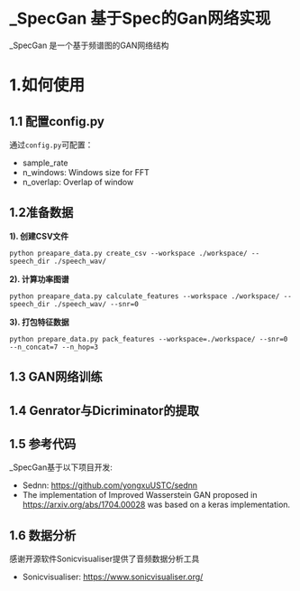 # _SpecGan 基于Spec的Gan网络实现

_SpecGan 是一个基于频谱图的GAN网络结构

# 1.如何使用

## 1.1 配置config.py

通过`config.py`可配置：

- sample_rate
- n_windows: Windows size for FFT
- n_overlap: Overlap of window

## 1.2准备数据

**1). 创建CSV文件**

`python preapare_data.py create_csv --workspace ./workspace/ --speech_dir ./speech_wav/`

**2). 计算功率图谱**

`python preapare_data.py calculate_features --workspace ./workspace/ --speech_dir ./speech_wav/ --snr=0`

**3). 打包特征数据**

`python prepare_data.py pack_features --workspace=./workspace/ --snr=0 --n_concat=7 --n_hop=3`

## 1.3 GAN网络训练

## 1.4 Genrator与Dicriminator的提取

## 1.5 参考代码

_SpecGan基于以下项目开发: 

- Sednn: https://github.com/yongxuUSTC/sednn
- The implementation of Improved Wasserstein GAN proposed in https://arxiv.org/abs/1704.00028 was based on a keras implementation.

## 1.6 数据分析

感谢开源软件Sonicvisualiser提供了音频数据分析工具
- Sonicvisualiser: https://www.sonicvisualiser.org/
